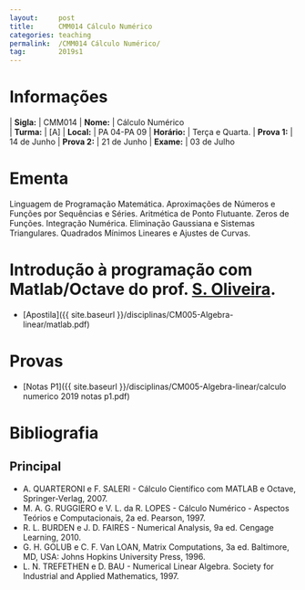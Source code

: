 ```yaml
---
layout:     post
title:      CMM014 Cálculo Numérico
categories: teaching
permalink:  /CMM014 Cálculo Numérico/
tag:        2019s1
---
```


# Informações

  | **Sigla:**   | CMM014
  | **Nome:**    | Cálculo Numérico  
  | **Turma:**   | [A]
  | **Local:**   | PA 04-PA 09
  | **Horário:** | Terça e Quarta. 
  | **Prova 1:** | 14 de Junho
  | **Prova 2:** | 21 de Junho
  | **Exame:**   | 03 de Julho

# Ementa

  Linguagem de Programação Matemática. Aproximações de Números e Funções por Sequências e Séries. Aritmética de Ponto Flutuante. Zeros de Funções. Integração Numérica. Eliminação Gaussiana e Sistemas Triangulares. 
  Quadrados Mínimos Lineares e Ajustes de Curvas.
  
# Introdução à programação com Matlab/Octave do prof. [S. Oliveira](https://docs.ufpr.br/~saulopo/). 
  - [Apostila]({{ site.baseurl }}/disciplinas/CM005-Algebra-linear/matlab.pdf)
  
# Provas

 - [Notas P1]({{ site.baseurl }}/disciplinas/CM005-Algebra-linear/calculo numerico 2019 notas p1.pdf)
 
# Bibliografia

## Principal 

-  A. QUARTERONI e F. SALERI - Cálculo Científico com MATLAB e Octave, Springer-Verlag, 2007.
-  M. A. G. RUGGIERO e V. L. da R. LOPES - Cálculo Numérico - Aspectos Teórios e Computacionais, 2a ed. Pearson, 1997.
-  R. L. BURDEN e J. D. FAIRES - Numerical Analysis, 9a ed. Cengage Learning, 2010.
-  G. H. GOLUB e C. F. Van LOAN, Matrix Computations, 3a ed. Baltimore, MD, USA: Johns Hopkins University Press, 1996.
-  L. N. TREFETHEN e D. BAU - Numerical Linear Algebra. 
Society for Industrial and Applied Mathematics, 1997.
